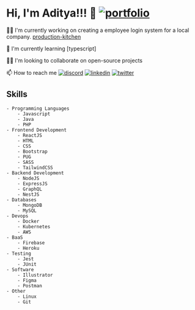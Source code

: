 # Hi, I'm Aditya!!! 👋 [![portfolio](https://img.shields.io/badge/my_portfolio-000?style=for-the-badge&logo=ko-fi&logoColor=white)](https://ellitrym1.github.io/)

👩‍💻 I'm currently working on creating a employee login system for a local company. [production-kitchen]

🧠 I'm currently learning [typescript]

👯‍♀️ I'm looking to collaborate on open-source projects

📫 How to reach me
[![discord](https://img.shields.io/badge/twitter-1DA1F2?style=for-the-badge&logo=twitter&logoColor=white)](1myrtille#1245)
[![linkedin](https://img.shields.io/badge/linkedin-0A66C2?style=for-the-badge&logo=linkedin&logoColor=white)](https://www.linkedin.com/in/aditya-ratna-shakya-242a6619b/)
[![twitter](https://img.shields.io/badge/twitter-1DA1F2?style=for-the-badge&logo=twitter&logoColor=white)](https://twitter.com/ellitrym1)

## Skills

    - Programming Languages
        - Javascript
        - Java
        - PHP
    - Frontend Development
        - ReactJS
        - HTML
        - CSS
        - Bootstrap
        - PUG
        - SASS
        - TailwindCSS
    - Backend Development
        - NodeJS
        - ExpressJS
        - GraphQL
        - NestJS
    - Databases
        - MongoDB
        - MySQL
    - Devops
        - Docker
        - Kubernetes
        - AWS
    - BaaS
        - Firebase
        - Heroku
    - Testing
        - Jest
        - JUnit
    - Software
        - Illustrator
        - Figma
        - Postman
    - Other
        - Linux
        - Git

[production-kitchen]: https://github.com/ellitrym1/production-kitchen
[php]: https://www.php.net/docs.php

